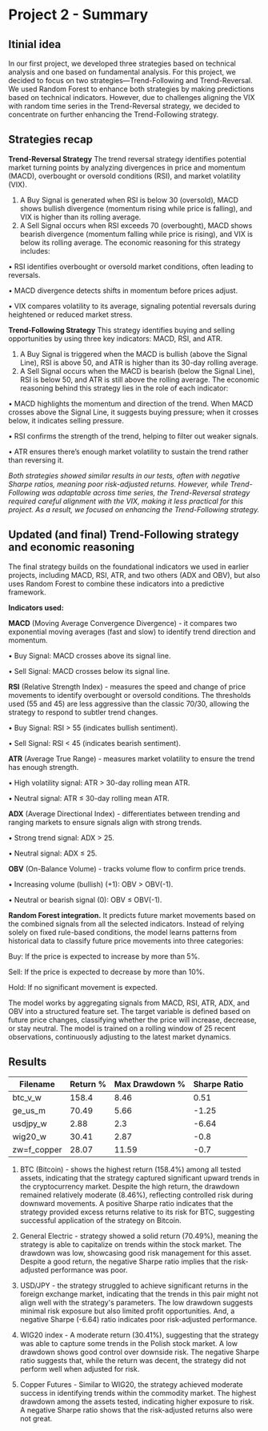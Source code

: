 # Project 2 - Summary

## Itinial idea

In our first project, we developed three strategies based on technical analysis and one based on fundamental analysis. For this project, we decided to focus on two strategies—Trend-Following and Trend-Reversal. We used Random Forest to enhance both strategies by making predictions based on technical indicators. However, due to challenges aligning the VIX with random time series in the Trend-Reversal strategy, we decided to concentrate on further enhancing the Trend-Following strategy.


## Strategies recap 
**Trend-Reversal Strategy**
The trend reversal strategy identifies potential market turning points by analyzing divergences in price and momentum (MACD), overbought or oversold conditions (RSI), and market volatility (VIX).
1.	A Buy Signal is generated when RSI is below 30 (oversold), MACD shows bullish divergence (momentum rising while price is falling), and VIX is higher than its rolling average.
2.	A Sell Signal occurs when RSI exceeds 70 (overbought), MACD shows bearish divergence (momentum falling while price is rising), and VIX is below its rolling average.
The economic reasoning for this strategy includes:

•	RSI identifies overbought or oversold market conditions, often leading to reversals.

•	MACD divergence detects shifts in momentum before prices adjust.

•	VIX compares volatility to its average, signaling potential reversals during heightened or reduced market stress.

**Trend-Following Strategy**
This strategy identifies buying and selling opportunities by using three key indicators: MACD, RSI, and ATR.
1.	A Buy Signal is triggered when the MACD is bullish (above the Signal Line), RSI is above 50, and ATR is higher than its 30-day rolling average.
2.	A Sell Signal occurs when the MACD is bearish (below the Signal Line), RSI is below 50, and ATR is still above the rolling average.
The economic reasoning behind this strategy lies in the role of each indicator:

•	MACD highlights the momentum and direction of the trend. When MACD crosses above the Signal Line, it suggests buying pressure; when it crosses below, it indicates selling pressure.

•	RSI confirms the strength of the trend, helping to filter out weaker signals.

•	ATR ensures there’s enough market volatility to sustain the trend rather than reversing it.


*Both strategies showed similar results in our tests, often with negative Sharpe ratios, meaning poor risk-adjusted returns. However, while Trend-Following was adaptable across time series, the Trend-Reversal strategy required careful alignment with the VIX, making it less practical for this project. As a result, we focused on enhancing the Trend-Following strategy.*

## Updated (and final) Trend-Following strategy and economic reasoning
The final strategy builds on the foundational indicators we used in earlier projects, including MACD, RSI, ATR, and two others (ADX and OBV), but also uses Random Forest to combine these indicators into a predictive framework.

**Indicators used:**

**MACD** (Moving Average Convergence Divergence) - it compares two exponential moving averages (fast and slow) to identify trend direction and momentum.

• Buy Signal: MACD crosses above its signal line.

• Sell Signal: MACD crosses below its signal line.

**RSI** (Relative Strength Index) - measures the speed and change of price movements to identify overbought or oversold conditions. The thresholds used (55 and 45) are less aggressive than the classic 70/30, allowing the strategy to respond to subtler trend changes.

• Buy Signal: RSI > 55 (indicates bullish sentiment).

• Sell Signal: RSI < 45 (indicates bearish sentiment).


**ATR** (Average True Range) - measures market volatility to ensure the trend has enough strength.

• High volatility signal: ATR > 30-day rolling mean ATR.

• Neutral signal: ATR ≤ 30-day rolling mean ATR.

**ADX** (Average Directional Index) - differentiates between trending and ranging markets to ensure signals align with strong trends.

• Strong trend signal: ADX > 25.

• Neutral signal: ADX ≤ 25.


**OBV** (On-Balance Volume) - tracks volume flow to confirm price trends.

• Increasing volume (bullish) (+1): OBV > OBV(-1).

• Neutral or bearish signal (0): OBV ≤ OBV(-1).


**Random Forest integration.**
It predicts future market movements based on the combined signals from all the selected indicators. Instead of relying solely on fixed rule-based conditions, the model learns patterns from historical data to classify future price movements into three categories:

Buy: If the price is expected to increase by more than 5%.

Sell: If the price is expected to decrease by more than 10%.

Hold: If no significant movement is expected.

The model works by aggregating signals from MACD, RSI, ATR, ADX, and OBV into a structured feature set. The target variable is defined based on future price changes, classifying whether the price will increase, decrease, or stay neutral. The model is trained on a rolling window of 25 recent observations, continuously adjusting to the latest market dynamics. 

## Results

| Filename        | Return %     | Max Drawdown %          | Sharpe Ratio |
|-----------------|--------------|-------------------------|-------------|
| btc_v_w     | 158.4            | 8.46                    | 0.51        |
| ge_us_m     | 70.49            | 5.66                    | -1.25       |
| usdjpy_w    | 2.88             | 2.3                     | -6.64       |
| wig20_w     | 30.41            | 2.87                    | -0.8        |
| zw=f_copper | 28.07            | 11.59                   | -0.7        |


1) BTC (Bitcoin) - shows the highest return (158.4%) among all tested assets, indicating that the strategy captured significant upward trends in the cryptocurrency market. Despite the high return, the drawdown remained relatively moderate (8.46%), reflecting controlled risk during downward movements. A positive Sharpe ratio indicates that the strategy provided excess returns relative to its risk for BTC, suggesting successful application of the strategy on Bitcoin.

2) General Electric - strategy showed a solid return (70.49%), meaning the strategy is able to capitalize on trends within the stock market. The drawdown was low, showcasing good risk management for this asset. Despite a good return, the negative Sharpe ratio implies that the risk-adjusted performance was poor.

3) USD/JPY - the strategy struggled to achieve significant returns in the foreign exchange market, indicating that the trends in this pair might not align well with the strategy's parameters. The low drawdown suggests minimal risk exposure but also limited profit opportunities. And, a negative Sharpe (-6.64) ratio indicates poor risk-adjusted performance.

4) WIG20 index - A moderate return (30.41%), suggesting that the strategy was able to capture some trends in the Polish stock market. A low drawdown shows good control over downside risk. The negative Sharpe ratio suggests that, while the return was decent, the strategy did not perform well when adjusted for risk.

5) Copper Futures - Similar to WIG20, the strategy achieved moderate success in identifying trends within the commodity market. The highest drawdown among the assets tested, indicating higher exposure to risk. A negative Sharpe ratio shows that the risk-adjusted returns also were not great.

